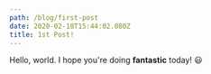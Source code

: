 ```yaml
---
path: /blog/first-post
date: 2020-02-18T15:44:02.080Z
title: 1st Post!
---
```

Hello, world. I hope you're doing **fantastic** today! 😃
